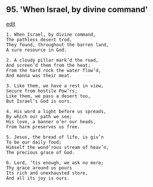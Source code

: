 
## 95.  'When Israel, by divine command'
[edit](https://docs.google.com/document/d/16OGR1l_RrLa6u8%2Dm%2DkOXiVl20KNA3p3S/edit?mode=html)



    1. When Israel, by divine command,
    The pathless desert trod,
    They found, throughout the barren land, 
    A sure resource in God.

    2. A cloudy pillar mark’d the road,
    And screen’d them from the heat; 
    From the hard rock the water flow’d, 
    And manna was their meat.

    3. Like them, we have a rest in view,
    Secure from hostile Pow’rs;
    Like them, we pass a desert too,
    But Israel’s God is ours.

    4. His word a light before us spreads,
    By which our path we see;
    His love, a banner o’er our heads,
    From harm preserves us free.

    5. Jesus, the bread of life, is giv’n
    To be our daily food;
    Himself the wond’rous stream of heav’n, 
    The precious grace of God.

    6. Lord, ’tis enough, we ask no more;
    Thy grace around us pours 
    Its rich and unexhausted store,
    And all its joy is ours.
